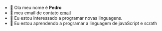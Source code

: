 - 👋 Ola meu nome é **Pedro** 
- 👀 meu email de contato [email](pedro.silva.gomes@escola.pr.gov.br)
- 👀 Eu estou interessado a programar novas linguagens. 
- 💞️ Eu estou aprendendo a programar a linguagem de javaScript e scrath
